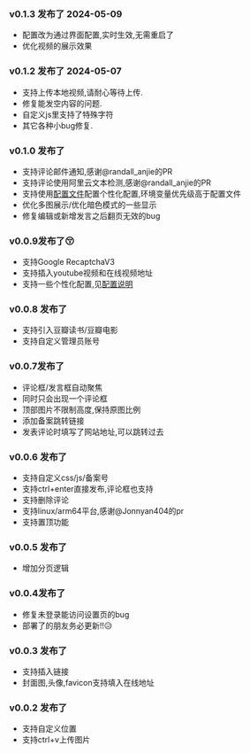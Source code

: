 ### v0.1.3 发布了 2024-05-09
- 配置改为通过界面配置,实时生效,无需重启了
- 优化视频的展示效果

### v0.1.2 发布了 2024-05-07
- 支持上传本地视频,请耐心等待上传.
- 修复能发空内容的问题.
- 自定义js里支持了特殊字符
- 其它各种小bug修复.

### v0.1.0 发布了
- 支持评论邮件通知,感谢@randall_anjie的PR
- 支持评论使用阿里云文本检测,感谢@randall_anjie的PR
- 支持使用[配置文件](https://github.com/kingwrcy/moments/blob/master/config.properties)配置个性化配置,环境变量优先级高于配置文件
- 优化多图展示/优化暗色模式的一些显示
- 修复编辑或新增发言之后翻页无效的bug

### v0.0.9发布了😚
- 支持Google RecaptchaV3
- 支持插入youtube视频和在线视频地址
- 支持一些个性化配置,见[配置说明](https://github.com/kingwrcy/moments/blob/master/config.properties)

### v0.0.8 发布了
- 支持引入豆瓣读书/豆瓣电影
- 支持自定义管理员账号

### v0.0.7发布了
- 评论框/发言框自动聚焦
- 同时只会出现一个评论框
- 顶部图片不限制高度,保持原图比例
- 添加备案跳转链接
- 发表评论时填写了网站地址,可以跳转过去

### v0.0.6 发布了
- 支持自定义css/js/备案号
- 支持ctrl+enter直接发布,评论框也支持
- 支持删除评论
- 支持linux/arm64平台,感谢@Jonnyan404的pr
- 支持置顶功能

### v0.0.5 发布了
- 增加分页逻辑

### v0.0.4发布了
- 修复未登录能访问设置页的bug
- 部署了的朋友务必更新!!😥

### v0.0.3 发布了
- 支持插入链接
- 封面图,头像,favicon支持填入在线地址

### v0.0.2 发布了
- 支持自定义位置
- 支持ctrl+v上传图片